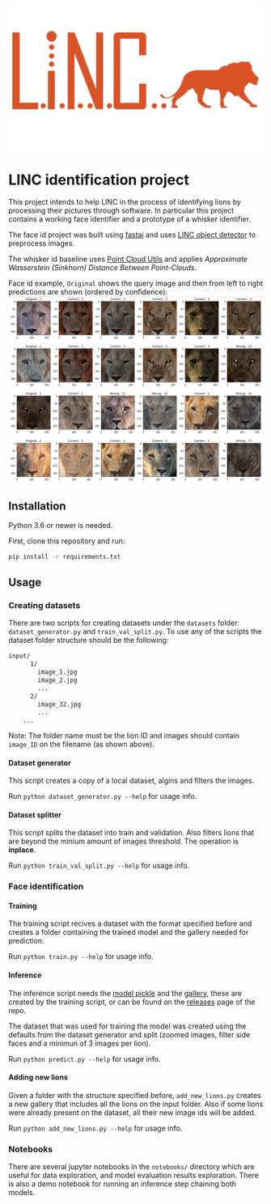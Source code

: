 ![logo](images/linclogo.png)

# LINC identification project

This project intends to help LINC in the process of identifying lions by processing their pictures through software. In particular this project contains a working face identifier and a prototype of a whisker identifier. 

The face id project was built using [fastai](fast.ai) and uses [LINC object detector](https://github.com/tryolabs/LINC) to preprocess images.

The whisker id baseline uses [Point Cloud Utils](https://github.com/fwilliams/point-cloud-utils) and applies *Approximate Wasserstein (Sinkhorn) Distance Between Point-Clouds*.

Face id example, `Original` shows the query image and then from left to right predictions are shown (ordered by confidence):
![logo](images/face_id_example.jpg)

## Installation
Python 3.6 or newer is needed.

First, clone this repository and run:
```bash
pip install -r requirements.txt
```
## Usage

### Creating datasets
There are two scripts for creating datasets under the `datasets` folder: `dataset_generator.py` and `train_val_split.py`. To use any of the scripts the dataset folder structure should be the following:
```
input/
      1/
        image_1.jpg
        image_2.jpg
        ...
      2/
        image_32.jpg
        ...
    ...
```
Note: The folder name must be the lion ID and images should contain `image_ID` on the filename (as shown above).

#### Dataset generator
This script creates a copy of a local dataset, algins and filters the images. 

Run `python dataset_generator.py --help` for usage info. 

#### Dataset splitter
This script splits the dataset into train and validation. Also filters lions that are beyond the minium amount of images threshold. The operation is __inplace__.

Run `python train_val_split.py --help` for usage info.

### Face identification

#### Training
The training script recives a dataset with the format specified before and creates a folder containing the trained model and the gallery needed for prediction.

Run `python train.py --help` for usage info.

#### Inference
The inference script needs the [model pickle](https://github.com/tryolabs/LINC/releases/download/v1.0/whiskers.pth) and the [gallery](https://github.com/tryolabs/LINC/releases/download/v1.0/body_parts.pth), these are created by the training script, or can be found on the [releases](https://github.com/tryolabs/LINC/releases) page of the repo.

The dataset that was used for training the model was created using the defaults from the dataset generator and split (zoomed images, filter side faces and a minimun of 3 images per lion).

Run `python predict.py --help` for usage info.

#### Adding new lions
Given a folder with the structure specified before, `add_new_lions.py` creates a new gallery that includes all the lions on the input folder. Also if some lions were already present on the dataset, all their new image ids will be added.

Run `python add_new_lions.py --help` for usage info.

### Notebooks
There are several jupyter notebooks in the `notebooks/` directory which are useful for data exploration, and model evaluation results exploration. There is also a demo notebook for running an inference step chaining both models.